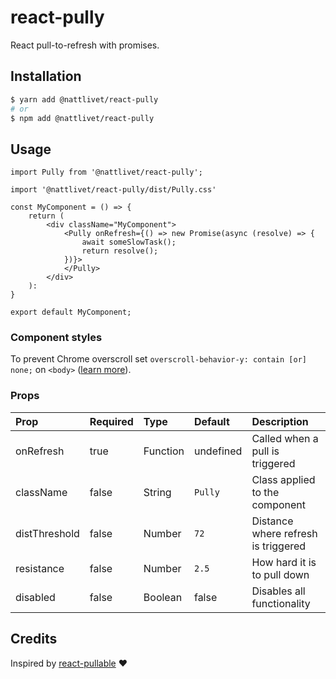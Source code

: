 # react-pully
React pull-to-refresh with promises.

## Installation
``` bash
$ yarn add @nattlivet/react-pully
# or
$ npm add @nattlivet/react-pully
```

## Usage
``` tsx
import Pully from '@nattlivet/react-pully';

import '@nattlivet/react-pully/dist/Pully.css'

const MyComponent = () => {
    return (
        <div className="MyComponent">
            <Pully onRefresh={() => new Promise(async (resolve) => {
                await someSlowTask();
                return resolve();
            })}>
            </Pully>
        </div>
    ):
}

export default MyComponent;
```

### Component styles
To prevent Chrome overscroll set `overscroll-behavior-y: contain [or] none;` on `<body>` ([learn more](https://developers.google.com/web/updates/2017/11/overscroll-behavior)).

### Props
| Prop | Required | Type | Default | Description |
| :--- | :--- | :--- | :--- | :--- |
| onRefresh | true | Function | undefined | Called when a pull is triggered |
| className | false | String | `Pully` | Class applied to the component |
| distThreshold | false | Number | `72` | Distance where refresh is triggered |
| resistance | false | Number | `2.5` | How hard it is to pull down |
| disabled | false | Boolean | false | Disables all functionality |

## Credits
Inspired by [react-pullable](https://github.com/sconstantinides/react-pullable) ❤️
